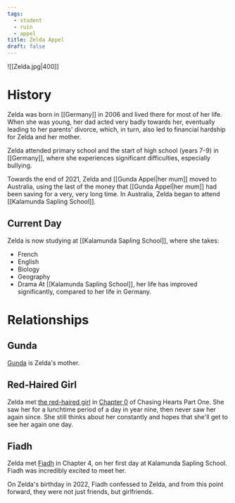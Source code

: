 ```yaml
---
tags:
  - student
  - ruin
  - appel
title: Zelda Appel
draft: false
---
```

![[Zelda.jpg|400]]

# History
Zelda was born in [[Germany]] in 2006 and lived there for most of her life. When she was young, her dad acted very badly towards her, eventually leading to her parents' divorce, which, in turn, also led to financial hardship for Zelda and her mother.

Zelda attended primary school and the start of high school (years 7-9) in [[Germany]], where she experiences significant difficulties, especially bullying.

Towards the end of 2021, Zelda and [[Gunda Appel|her mum]] moved to Australia, using the last of the money that [[Gunda Appel|her mum]] had been saving for a very, very long time. In Australia, Zelda began to attend [[Kalamunda Sapling School]].
## Current Day

Zelda is now studying at [[Kalamunda Sapling School]], where she takes:
- French
- English
- Biology
- Geography
- Drama
At [[Kalamunda Sapling School]], her life has improved significantly, compared to her life in Germany.

# Relationships
## Gunda
[Gunda](<Gunda Appel>) is Zelda's mother.

## Red-Haired Girl
Zelda met [the red-haired girl](Red-Haired%20Girl.md) in [Chapter 0](<Chapter 0>) of Chasing Hearts Part One. She saw her for a lunchtime period of a day in year nine, then never saw her again since. She still thinks about her constantly and hopes that she'll get to see her again one day.

## Fiadh
Zelda met [Fiadh](<Fiadh Gallagher>) in Chapter 4, on her first day at Kalamunda Sapling School. Fiadh was incredibly excited to meet her.

On Zelda's birthday in 2022, Fiadh confessed to Zelda, and from this point forward, they were not just friends, but girlfriends.
